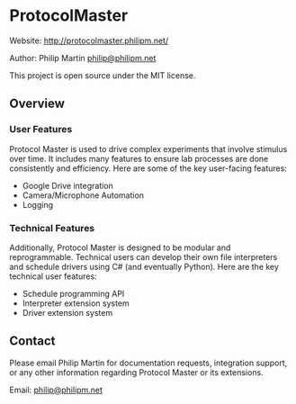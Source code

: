 # ProtocolMaster

Website: http://protocolmaster.philipm.net/

Author: Philip Martin philip@philipm.net

This project is open source under the MIT license.

## Overview

### User Features

Protocol Master is used to drive complex experiments that involve stimulus over time. It includes many features to ensure lab processes are done consistently and efficiency. Here are some of the key user-facing features:

- Google Drive integration
- Camera/Microphone Automation
- Logging

### Technical Features

Additionally, Protocol Master is designed to be modular and reprogrammable. Technical users can develop their own file interpreters and schedule drivers using C# (and eventually Python). Here are the key technical user features:

- Schedule programming API
- Interpreter extension system
- Driver extension system

## Contact

Please email Philip Martin for documentation requests, integration support, or any other information regarding Protocol Master or its extensions.

Email: philip@philipm.net
